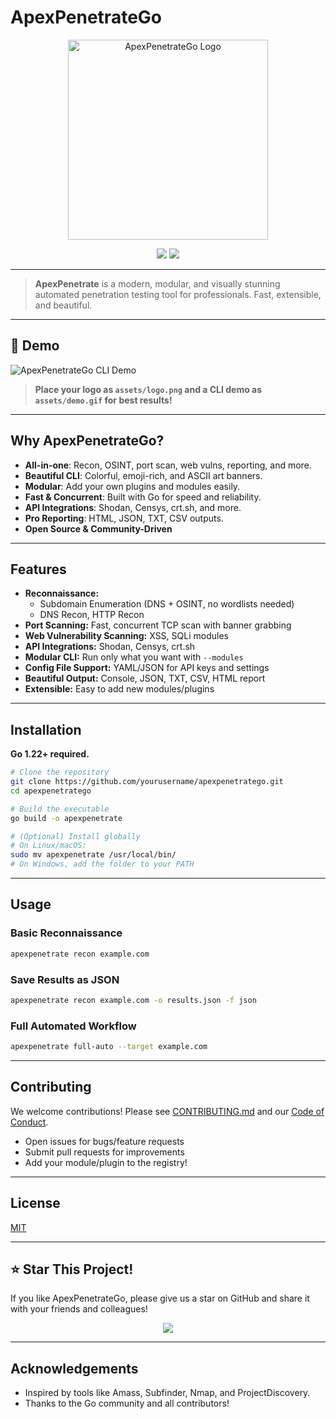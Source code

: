 # ApexPenetrateGo

<p align="center">
  <img src="assets/logo.png" width="320" alt="ApexPenetrateGo Logo"/>
</p>

<p align="center">
  <a href="https://github.com/sbeving/apexpenetrate/stargazers"><img src="https://img.shields.io/github/stars/yourusername/apexpenetratego?style=social"/></a>
  <img src="https://img.shields.io/github/license/sbeving/apexpenetrate"/>
</p>

---

> **ApexPenetrate** is a modern, modular, and visually stunning automated penetration testing tool for professionals. Fast, extensible, and beautiful.

---

## 🚀 Demo

![ApexPenetrateGo CLI Demo](assets/demo.gif)

> **Place your logo as `assets/logo.png` and a CLI demo as `assets/demo.gif` for best results!**

---

## Why ApexPenetrateGo?
- **All-in-one**: Recon, OSINT, port scan, web vulns, reporting, and more.
- **Beautiful CLI**: Colorful, emoji-rich, and ASCII art banners.
- **Modular**: Add your own plugins and modules easily.
- **Fast & Concurrent**: Built with Go for speed and reliability.
- **API Integrations**: Shodan, Censys, crt.sh, and more.
- **Pro Reporting**: HTML, JSON, TXT, CSV outputs.
- **Open Source & Community-Driven**

---

## Features

* **Reconnaissance:**
    * Subdomain Enumeration (DNS + OSINT, no wordlists needed)
    * DNS Recon, HTTP Recon
* **Port Scanning:** Fast, concurrent TCP scan with banner grabbing
* **Web Vulnerability Scanning:** XSS, SQLi modules
* **API Integrations:** Shodan, Censys, crt.sh
* **Modular CLI:** Run only what you want with `--modules`
* **Config File Support:** YAML/JSON for API keys and settings
* **Beautiful Output:** Console, JSON, TXT, CSV, HTML report
* **Extensible:** Easy to add new modules/plugins

---

## Installation

**Go 1.22+ required.**

```sh
# Clone the repository
git clone https://github.com/yourusername/apexpenetratego.git
cd apexpenetratego

# Build the executable
go build -o apexpenetrate

# (Optional) Install globally
# On Linux/macOS:
sudo mv apexpenetrate /usr/local/bin/
# On Windows, add the folder to your PATH
```

---

## Usage

### Basic Reconnaissance

```sh
apexpenetrate recon example.com
```

### Save Results as JSON

```sh
apexpenetrate recon example.com -o results.json -f json
```

### Full Automated Workflow

```sh
apexpenetrate full-auto --target example.com
```

---

## Contributing

We welcome contributions! Please see [CONTRIBUTING.md](CONTRIBUTING.md) and our [Code of Conduct](CODE_OF_CONDUCT.md).

- Open issues for bugs/feature requests
- Submit pull requests for improvements
- Add your module/plugin to the registry!

---

## License

[MIT](LICENSE)

---

## ⭐️ Star This Project!
If you like ApexPenetrateGo, please give us a star on GitHub and share it with your friends and colleagues!

<p align="center">
  <a href="https://github.com/yourusername/apexpenetratego/stargazers">
    <img src="https://img.shields.io/github/stars/yourusername/apexpenetratego?style=social"/>
  </a>
</p>

---

## Acknowledgements
- Inspired by tools like Amass, Subfinder, Nmap, and ProjectDiscovery.
- Thanks to the Go community and all contributors!
